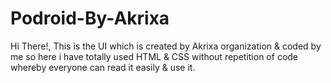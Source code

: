 # Podroid-By-Akrixa
Hi There!, This is the UI which is created by Akrixa organization &amp; coded by me so here i have totally used HTML &amp; CSS without repetition of code whereby everyone can read it easily &amp; use it.
